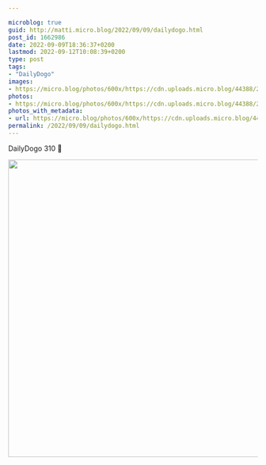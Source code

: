 ```yaml
---

microblog: true
guid: http://matti.micro.blog/2022/09/09/dailydogo.html
post_id: 1662986
date: 2022-09-09T18:36:37+0200
lastmod: 2022-09-12T10:08:39+0200
type: post
tags:
- "DailyDogo"
images:
- https://micro.blog/photos/600x/https://cdn.uploads.micro.blog/44388/2022/4c1bfe45f8.jpg
photos:
- https://micro.blog/photos/600x/https://cdn.uploads.micro.blog/44388/2022/4c1bfe45f8.jpg
photos_with_metadata:
- url: https://micro.blog/photos/600x/https://cdn.uploads.micro.blog/44388/2022/4c1bfe45f8.jpg
permalink: /2022/09/09/dailydogo.html
---
```

DailyDogo 310 🐶

<img src="/media/uploads/2022/4c1bfe45f8.jpg" width="600" height="600" alt="" />
